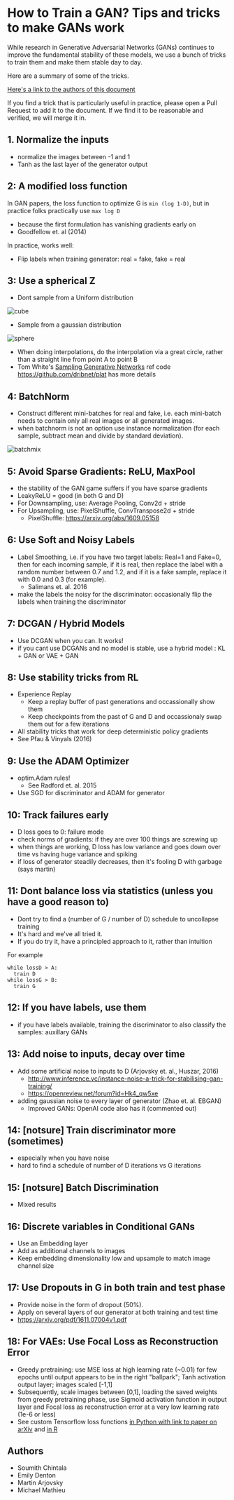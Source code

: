 # How to Train a GAN? Tips and tricks to make GANs work

While research in Generative Adversarial Networks (GANs) continues to improve the
fundamental stability of these models,
we use a bunch of tricks to train them and make them stable day to day.

Here are a summary of some of the tricks.

[Here's a link to the authors of this document](#authors)

If you find a trick that is particularly useful in practice, please open a Pull Request to add it to the document.
If we find it to be reasonable and verified, we will merge it in.

## 1. Normalize the inputs

- normalize the images between -1 and 1
- Tanh as the last layer of the generator output

## 2: A modified loss function

In GAN papers, the loss function to optimize G is `min (log 1-D)`, but in practice folks practically use `max log D`
  - because the first formulation has vanishing gradients early on
  - Goodfellow et. al (2014)

In practice, works well:
  - Flip labels when training generator: real = fake, fake = real

## 3: Use a spherical Z
- Dont sample from a Uniform distribution

![cube](images/cube.png "Cube")

- Sample from a gaussian distribution

![sphere](images/sphere.png "Sphere")

- When doing interpolations, do the interpolation via a great circle, rather than a straight line from point A to point B
- Tom White's [Sampling Generative Networks](https://arxiv.org/abs/1609.04468) ref code https://github.com/dribnet/plat has more details


## 4: BatchNorm

- Construct different mini-batches for real and fake, i.e. each mini-batch needs to contain only all real images or all generated images.
- when batchnorm is not an option use instance normalization (for each sample, subtract mean and divide by standard deviation).

![batchmix](images/batchmix.png "BatchMix")

## 5: Avoid Sparse Gradients: ReLU, MaxPool
- the stability of the GAN game suffers if you have sparse gradients
- LeakyReLU = good (in both G and D)
- For Downsampling, use: Average Pooling, Conv2d + stride
- For Upsampling, use: PixelShuffle, ConvTranspose2d + stride
  - PixelShuffle: https://arxiv.org/abs/1609.05158

## 6: Use Soft and Noisy Labels

- Label Smoothing, i.e. if you have two target labels: Real=1 and Fake=0, then for each incoming sample, if it is real, then replace the label with a random number between 0.7 and 1.2, and if it is a fake sample, replace it with 0.0 and 0.3 (for example).
  - Salimans et. al. 2016
- make the labels the noisy for the discriminator: occasionally flip the labels when training the discriminator

## 7: DCGAN / Hybrid Models

- Use DCGAN when you can. It works!
- if you cant use DCGANs and no model is stable, use a hybrid model :  KL + GAN or VAE + GAN

## 8: Use stability tricks from RL

- Experience Replay
  - Keep a replay buffer of past generations and occassionally show them
  - Keep checkpoints from the past of G and D and occassionaly swap them out for a few iterations
- All stability tricks that work for deep deterministic policy gradients
- See Pfau & Vinyals (2016)

## 9: Use the ADAM Optimizer

- optim.Adam rules!
  - See Radford et. al. 2015
- Use SGD for discriminator and ADAM for generator

## 10: Track failures early

- D loss goes to 0: failure mode
- check norms of gradients: if they are over 100 things are screwing up
- when things are working, D loss has low variance and goes down over time vs having huge variance and spiking
- if loss of generator steadily decreases, then it's fooling D with garbage (says martin)

## 11: Dont balance loss via statistics (unless you have a good reason to)

- Dont try to find a (number of G / number of D) schedule to uncollapse training
- It's hard and we've all tried it.
- If you do try it, have a principled approach to it, rather than intuition

For example
```
while lossD > A:
  train D
while lossG > B:
  train G
```

## 12: If you have labels, use them

- if you have labels available, training the discriminator to also classify the samples: auxillary GANs

## 13: Add noise to inputs, decay over time

- Add some artificial noise to inputs to D (Arjovsky et. al., Huszar, 2016)
  - http://www.inference.vc/instance-noise-a-trick-for-stabilising-gan-training/
  - https://openreview.net/forum?id=Hk4_qw5xe
- adding gaussian noise to every layer of generator (Zhao et. al. EBGAN)
  - Improved GANs: OpenAI code also has it (commented out)

## 14: [notsure] Train discriminator more (sometimes)

- especially when you have noise
- hard to find a schedule of number of D iterations vs G iterations

## 15: [notsure] Batch Discrimination

- Mixed results

## 16: Discrete variables in Conditional GANs

- Use an Embedding layer
- Add as additional channels to images
- Keep embedding dimensionality low and upsample to match image channel size

## 17: Use Dropouts in G in both train and test phase
- Provide noise in the form of dropout (50%).
- Apply on several layers of our generator at both training and test time
- https://arxiv.org/pdf/1611.07004v1.pdf

## 18: For VAEs: Use Focal Loss as Reconstruction Error
- Greedy pretraining: use MSE loss at high learning rate (~0.01) for few epochs until output appears to be in the right "ballpark"; Tanh activation output layer; images scaled \[-1,1\]
- Subsequently, scale images between \[0,1\], loading the saved weights from greedy pretraining phase, use Sigmoid activation function in output layer and Focal loss as reconstruction error at a very low learning rate (1e-6 or less)
- See custom Tensorflow loss functions [in Python with link to paper on arXiv](https://github.com/umbertogriffo/focal-loss-keras) and [in R](https://gist.github.com/PsycheShaman/ea39081d9f549ac410a3a8ea942a072b)


## Authors
- Soumith Chintala
- Emily Denton
- Martin Arjovsky
- Michael Mathieu
